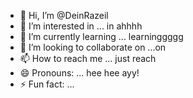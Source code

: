 - 👋 Hi, I’m @DeinRazeil
- 👀 I’m interested in ... in ahhhh
- 🌱 I’m currently learning ... learninggggg
- 💞️ I’m looking to collaborate on ...on
- 📫 How to reach me ... just reach 
- 😄 Pronouns: ... hee hee ayy!
- ⚡ Fun fact: ...

<!---
DeinRazeil/DeinRazeil is a ✨ special ✨ repository because its `README.md` (this file) appears on your GitHub profile.
You can click the Preview link to take a look at your changes.
--->
